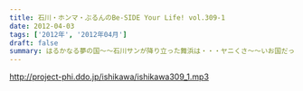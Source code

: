 ```yaml
---
title: 石川・ホンマ・ぶるんのBe-SIDE Your Life! vol.309-1
date: 2012-04-03
tags: ['2012年', '2012年04月']
draft: false
summary: はるかなる夢の国～～石川サンが降り立った舞浜は・・・ヤニくさ～～いお国だったようでして！？さてさて・・・ＮＡＭＡＥ
---
```


http://project-phi.ddo.jp/ishikawa/ishikawa309_1.mp3
